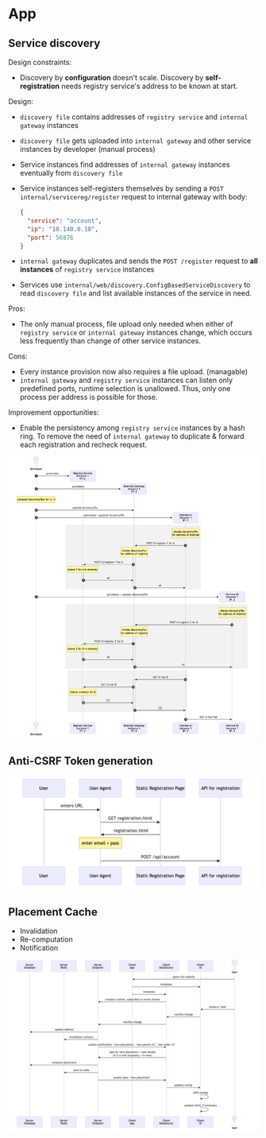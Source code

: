 # App

## Service discovery

Design constraints:

- Discovery by **configuration** doesn't scale. Discovery by **self-registration** needs registry service's address to be known at start.

Design:

- `discovery file` contains addresses of `registry service` and `internal gateway` instances 

- `discovery file` gets uploaded into `internal gateway` and other service instances by developer (manual process)

- Service instances find addresses of `internal gateway` instances eventually from `discovery file` 

- Service instances self-registers themselves by sending a `POST internal/servicereg/register` request to internal gateway with body:
  ```json
  {
    "service": "account",
    "ip": "10.140.0.10",
    "port": 56876
  }
  ```
 
- `internal gateway` duplicates and sends the `POST /register` request to **all instances** of `registry service` instances

- Services use `internal/web/discovery.ConfigBasedServiceDiscovery` to read `discovery file` and list available instances of the service in need.


Pros:

- The only manual process, file upload only needed when either of `registry service` or `internal gateway` instances change, which occurs less frequently than change of other service instances.

Cons:

- Every instance provision now also requires a file upload. (managable)
- `internal gateway` and `registry service` instances can listen only predefined ports, runtime selection is unallowed. Thus, only one process per address is possible for those.

Improvement opportunities:

- Enable the persistency among `registry service` instances by a hash ring. To remove the need of `internal gateway` to duplicate & forward each registration and recheck request.

![](service-discovery.png)

## Anti-CSRF Token generation

![](anti-csrf-token-generation.png)

## Placement Cache

- Invalidation
- Re-computation
- Notification

![](placement-cache.png)

